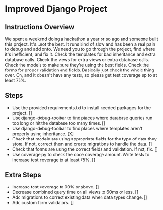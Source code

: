 # Improved Django Project


## Instructions Overview
We spent a weekend doing a hackathon a year or so ago and someone built this project. It's...not the best. It runs kind of slow and has been a real pain to debug and add onto. We need you to go through the project, find where it's inefficient, and fix it. Check the templates for bad inheritance and extra database calls. Check the views for extra views or extra database calls. Check the models to make sure they're using the best fields. Check the forms for proper validation and fields. Basically just check the whole thing over. Oh, and it doesn't have any tests, so please get test coverage up to at least 75%.

## Steps
- Use the provided requirements.txt to install needed packages for the project. []
- Use django-debug-toolbar to find places where database queries run too long or hit the database too many times. []
- Use django-debug-toolbar to find places where templates aren't properly using inheritance. [X]
- Check that models are using appropriate fields for the type of data they store. If not, correct them and create migrations to handle the data. []
- Check that forms are using the correct fields and validation. If not, fix. []
- Use coverage.py to check the code coverage amount. Write tests to increase test coverage to at least 75%. []

## Extra Steps
- Increase test coverage to 90% or above. []
- Decrease combined query time on all views to 60ms or less. []
- Add migrations to correct existing data when data types change. []
- Add custom form validators. []